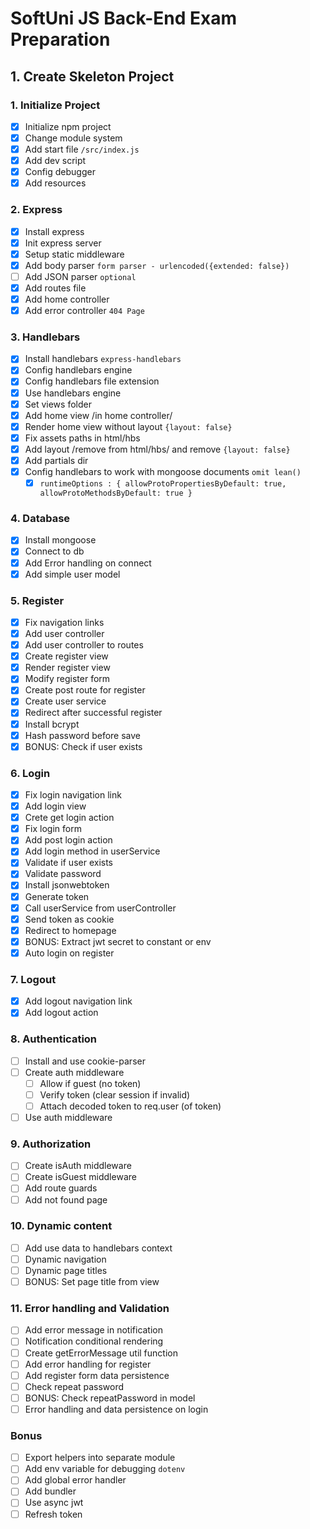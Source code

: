 # SoftUni JS Back-End Exam Preparation

## 1. Create Skeleton Project

### 1. Initialize Project

- [x] Initialize npm project
- [x] Change module system
- [x] Add start file `/src/index.js`
- [x] Add dev script
- [x] Config debugger
- [x] Add resources

### 2. Express

- [x] Install express
- [x] Init express server
- [x] Setup static middleware
- [x] Add body parser `form parser - urlencoded({extended: false})`
- [ ] Add JSON parser `optional`
- [x] Add routes file
- [x] Add home controller
- [x] Add error controller `404 Page`

### 3. Handlebars

- [x] Install handlebars `express-handlebars`
- [x] Config handlebars engine
- [x] Config handlebars file extension
- [x] Use handlebars engine
- [x] Set views folder
- [x] Add home view /in home controller/
- [x] Render home view without layout `{layout: false}`
- [x] Fix assets paths in html/hbs
- [x] Add layout /remove from html/hbs/ and remove `{layout: false}`
- [x] Add partials dir
- [x] Config handlebars to work with mongoose documents `omit lean()`
  - [x] `runtimeOptions : { allowProtoPropertiesByDefault: true, allowProtoMethodsByDefault: true }`

### 4. Database

- [x] Install mongoose
- [x] Connect to db
- [x] Add Error handling on connect
- [x] Add simple user model

### 5. Register

- [x] Fix navigation links
- [x] Add user controller
- [x] Add user controller to routes
- [x] Create register view
- [x] Render register view
- [x] Modify register form
- [x] Create post route for register
- [x] Create user service
- [x] Redirect after successful register
- [x] Install bcrypt
- [x] Hash password before save
- [x] BONUS: Check if user exists

### 6. Login

- [x] Fix login navigation link
- [x] Add login view
- [x] Crete get login action
- [x] Fix login form
- [x] Add post login action
- [x] Add login method in userService
- [x] Validate if user exists
- [x] Validate password
- [x] Install jsonwebtoken
- [x] Generate token
- [x] Call userService from userController
- [x] Send token as cookie
- [x] Redirect to homepage
- [x] BONUS: Extract jwt secret to constant or env
- [x] Auto login on register

### 7. Logout

- [x] Add logout navigation link
- [x] Add logout action

### 8. Authentication

- [ ] Install and use cookie-parser
- [ ] Create auth middleware
  - [ ] Allow if guest (no token)
  - [ ] Verify token (clear session if invalid)
  - [ ] Attach decoded token to req.user (of token)
- [ ] Use auth middleware

### 9. Authorization

- [ ] Create isAuth middleware
- [ ] Create isGuest middleware
- [ ] Add route guards
- [ ] Add not found page

### 10. Dynamic content

- [ ] Add use data to handlebars context
- [ ] Dynamic navigation
- [ ] Dynamic page titles
- [ ] BONUS: Set page title from view

### 11. Error handling and Validation

- [ ] Add error message in notification
- [ ] Notification conditional rendering
- [ ] Create getErrorMessage util function
- [ ] Add error handling for register
- [ ] Add register form data persistence
- [ ] Check repeat password
- [ ] BONUS: Check repeatPassword in model
- [ ] Error handling and data persistence on login

### Bonus

- [ ] Export helpers into separate module
- [ ] Add env variable for debugging `dotenv`
- [ ] Add global error handler
- [ ] Add bundler
- [ ] Use async jwt
- [ ] Refresh token
